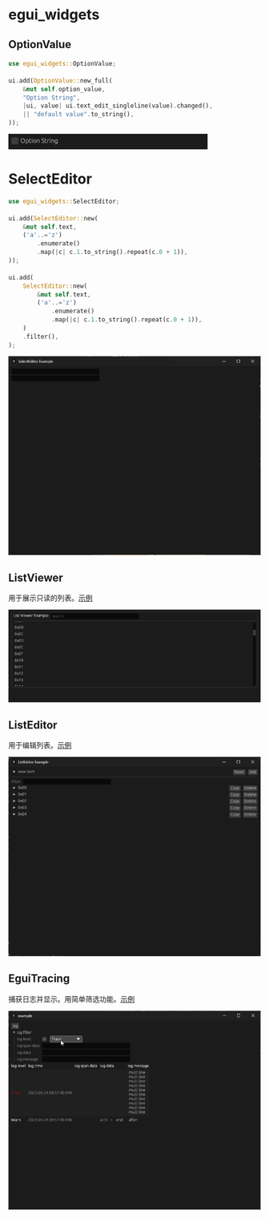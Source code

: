 # egui_widgets

## OptionValue

```rust
use egui_widgets::OptionValue;

ui.add(OptionValue::new_full(
    &mut self.option_value,
    "Option String",
    |ui, value| ui.text_edit_singleline(value).changed(),
    || "default value".to_string(),
));
```

![](images/option_value.gif)


# SelectEditor

```rust
use egui_widgets::SelectEditor;

ui.add(SelectEditor::new(
    &mut self.text,
    ('a'..='z')
        .enumerate()
        .map(|c| c.1.to_string().repeat(c.0 + 1)),
));

ui.add(
    SelectEditor::new(
        &mut self.text,
        ('a'..='z')
            .enumerate()
            .map(|c| c.1.to_string().repeat(c.0 + 1)),
    )
    .filter(),
);
```

![](images/select_editor.gif)

## ListViewer

用于展示只读的列表。[示例](examples/list_viewer.rs)

![](images/list_viewer.gif)


## ListEditor

用于编辑列表。[示例](examples/list_editor.rs)

![](images/list_editor.gif)


## EguiTracing

捕获日志并显示。用简单筛选功能。[示例](examples/tracing.rs)

![](images/tracing.gif)
